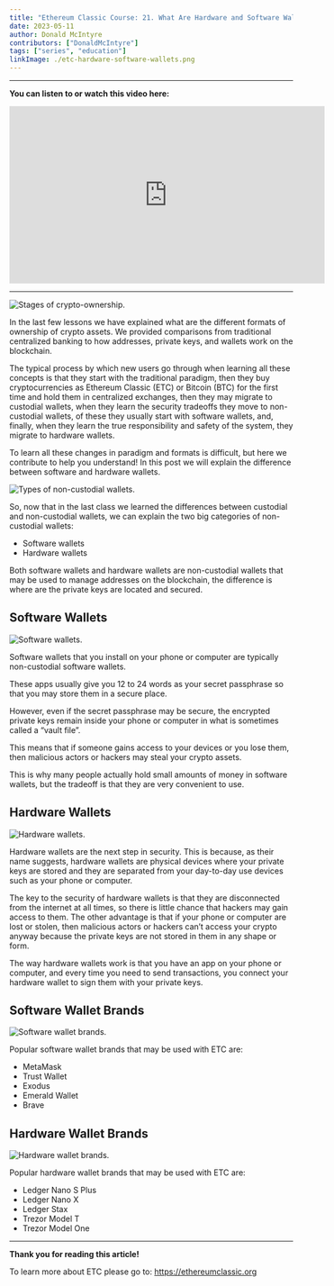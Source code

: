 ```yaml
---
title: "Ethereum Classic Course: 21. What Are Hardware and Software Wallets?"
date: 2023-05-11
author: Donald McIntyre
contributors: ["DonaldMcIntyre"]
tags: ["series", "education"]
linkImage: ./etc-hardware-software-wallets.png
---
```


---
**You can listen to or watch this video here:**

<iframe width="560" height="315" src="https://www.youtube.com/embed/3xWJSPLf5Z0" title="YouTube video player" frameborder="0" allow="accelerometer; autoplay; clipboard-write; encrypted-media; gyroscope; picture-in-picture; web-share" allowfullscreen></iframe>

---

![Stages of crypto-ownership.](./1.png)

In the last few lessons we have explained what are the different formats of ownership of crypto assets. We provided comparisons from traditional centralized banking to how addresses, private keys, and wallets work on the blockchain.

The typical process by which new users go through when learning all these concepts is that they start with the traditional paradigm, then they buy cryptocurrencies as Ethereum Classic (ETC) or Bitcoin (BTC) for the first time and hold them in centralized exchanges, then they may migrate to custodial wallets, when they learn the security tradeoffs they move to non-custodial wallets, of these they usually start with software wallets, and, finally, when they learn the true responsibility and safety of the system, they migrate to hardware wallets.

To learn all these changes in paradigm and formats is difficult, but here we contribute to help you understand! In this post we will explain the difference between software and hardware wallets.

![Types of non-custodial wallets.](./2.png)

So, now that in the last class we learned the differences between custodial and non-custodial wallets, we can explain the two big categories of non-custodial wallets:

- Software wallets
- Hardware wallets

Both software wallets and hardware wallets are non-custodial wallets that may be used to manage addresses on the blockchain, the difference is where are the private keys are located and secured.

## Software Wallets

![Software wallets.](./3.png)

Software wallets that you install on your phone or computer are typically non-custodial software wallets.

These apps usually give you 12 to 24 words as your secret passphrase so that you may store them in a secure place.

However, even if the secret passphrase may be secure, the encrypted private keys remain inside your phone or computer in what is sometimes called a “vault file”.

This means that if someone gains access to your devices or you lose them, then malicious actors or hackers may steal your crypto assets.

This is why many people actually hold small amounts of money in software wallets, but the tradeoff is that they are very convenient to use.

## Hardware Wallets

![Hardware wallets.](./4.png)

Hardware wallets are the next step in security. This is because, as their name suggests, hardware wallets are physical devices where your private keys are stored and they are separated from your day-to-day use devices such as your phone or computer.

The key to the security of hardware wallets is that they are disconnected from the internet at all times, so there is little chance that hackers may gain access to them. The other advantage is that if your phone or computer are lost or stolen, then malicious actors or hackers can’t access your crypto anyway because the private keys are not stored in them in any shape or form.

The way hardware wallets work is that you have an app on your phone or computer, and every time you need to send transactions, you connect your hardware wallet to sign them with your private keys.

## Software Wallet Brands

![Software wallet brands.](./5.png)

Popular software wallet brands that may be used with ETC are:

- MetaMask
- Trust Wallet
- Exodus
- Emerald Wallet
- Brave

## Hardware Wallet Brands

![Hardware wallet brands.](./6.png)

Popular hardware wallet brands that may be used with ETC are:

- Ledger Nano S Plus
- Ledger Nano X
- Ledger Stax
- Trezor Model T
- Trezor Model One

---

**Thank you for reading this article!**

To learn more about ETC please go to: https://ethereumclassic.org
